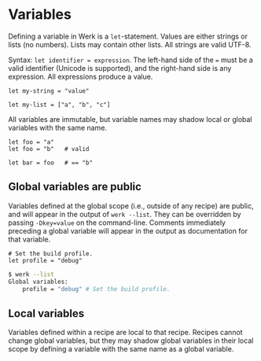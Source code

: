 # Variables

Defining a variable in Werk is a `let`-statement. Values are either strings or
lists (no numbers). Lists may contain other lists. All strings are valid UTF-8.

Syntax: `let identifier = expression`. The left-hand side of the `=` must be a
valid identifier (Unicode is supported), and the right-hand side is any
expression. All expressions produce a value.

```werk
let my-string = "value"

let my-list = ["a", "b", "c"]
```

All variables are immutable, but variable names may shadow local or global
variables with the same name.

```werk
let foo = "a"
let foo = "b"   # valid

let bar = foo   # == "b"
```

## Global variables are public

Variables defined at the global scope (i.e., outside of any recipe) are public,
and will appear in the output of `werk --list`. They can be overridden by
passing `-Dkey=value` on the command-line. Comments immediately preceding a
global variable will appear in the output as documentation for that variable.

```werk
# Set the build profile.
let profile = "debug"
```

```sh
$ werk --list
Global variables:
    profile = "debug" # Set the build profile.
```

## Local variables

Variables defined within a recipe are local to that recipe. Recipes cannot
change global variables, but they may shadow global variables in their local
scope by defining a variable with the same name as a global variable.
